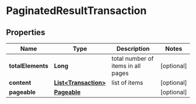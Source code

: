 

# PaginatedResultTransaction


## Properties

| Name | Type | Description | Notes |
|------------ | ------------- | ------------- | -------------|
|**totalElements** | **Long** | total number of items in all pages |  [optional] |
|**content** | [**List&lt;Transaction&gt;**](Transaction.md) | list of items |  [optional] |
|**pageable** | [**Pageable**](Pageable.md) |  |  [optional] |



